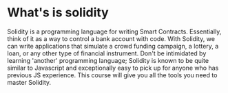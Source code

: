 # What's is solidity

Solidity is a programming language for writing Smart Contracts. Essentially, think of it as a way to control a bank account with code. With Solidity, we can write applications that simulate a crowd funding campaign, a lottery, a loan, or any other type of financial instrument. Don't be intimidated by learning 'another' programming language; Solidity is known to be quite similar to Javascript and exceptionally easy to pick up for anyone who has previous JS experience. This course will give you all the tools you need to master Solidity.
